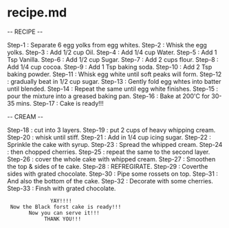 # recipe.md

-- RECIPE --

Step-1 : Separate 6 egg yolks from egg whites.
Step-2 : Whisk the egg yolks.
Step-3 : Add 1/2 cup Oil.
Step-4 : Add 1/4 cup Water.
Step-5 : Add 1 Tsp Vanilla.
Step-6 : Add 1/2 cup Sugar.
Step-7 : Add 2 cups flour.
Step-8 : Add 1/4 cup cocoa.
Step-9 : Add 1 Tsp baking soda.
Step-10 : Add 2 Tsp baking powder.
Step-11 : Whisk egg white until soft peaks will form.
Step-12 : gradually beat in 1/2 cup sugar.
Step-13 : Gently fold egg whtes into batter until blended.
Step-14 : Repeat the same until egg white finishes.
Step-15 : pour the mixture into a greased baking pan.
Step-16 : Bake at 200'C for 30-35 mins.
Step-17 : Cake is ready!!!

-- CREAM --

Step-18 : cut into 3 layers.
Step-19 : put 2 cups of heavy whipping cream.
Step-20 : whisk until stiff.
Step-21 : Add in 1/4 cup icing sugar.
Step-22 : Sprinkle the cake with syrup.
Step-23 : Spread the whipped cream.
Step-24 : then chopped cherries.
Step-25 : repeat the same to the second layer.
Step-26 : cover the whole cake with whipped cream.
Step-27 : Smoothen the top & sides of te cake.
Step-28 : REFREGIRATE.
Step-29 : Coverthe sides with grated chocolate.
Step-30 : Pipe some rossets on top.
Step-31 : And also the bottom of the cake.
Step-32 : Decorate with some cherries.
Step-33 : Finsh with grated chocolate.

                  YAY!!!!
     Now the Black forst cake is ready!!!
           Now you can serve it!!!
                THANK YOU!!!
                